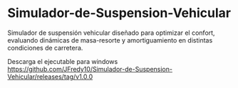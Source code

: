 # Simulador-de-Suspension-Vehicular
Simulador de suspensión vehicular diseñado para optimizar el confort, evaluando dinámicas de masa-resorte y amortiguamiento en distintas condiciones de carretera.

Descarga el ejecutable para windows
https://github.com/JFredy10/Simulador-de-Suspension-Vehicular/releases/tag/v1.0.0
